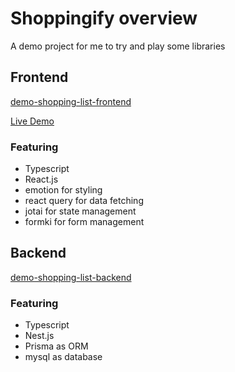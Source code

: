 # Shoppingify overview
A demo project for me to try and play some libraries

## Frontend
[demo-shopping-list-frontend](https://github.com/IsaacOrzDev/demo-shopping-list-frontend)

[Live Demo](https://demo-shopping-list-frontend.vercel.app)

### Featuring

- Typescript
- React.js
- emotion for styling
- react query for data fetching
- jotai for state management
- formki for form management

## Backend
[demo-shopping-list-backend](https://github.com/IsaacOrzDev/demo-shopping-list-backend)

### Featuring

- Typescript
- Nest.js
- Prisma as ORM
- mysql as database
